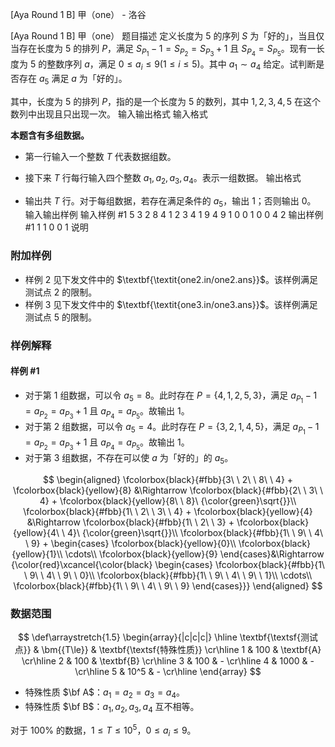 



[Aya Round 1 B] 甲（one） - 洛谷














[Aya Round 1 B] 甲（one）
题目描述
定义长度为 $5$ 的序列 $S$ 为「好的」，当且仅当存在长度为 $5$ 的排列 $P$，满足 $S_{P_1}-1=S_{P_2}=S_{P_3}+1$ 且 $S_{P_4}=S_{P_5}$。现有一长度为 $5$ 的整数序列 $a$，满足 $0\le a_i \le 9(1\le i \le 5)$。其中 $a_1 \sim a_4$ 给定。试判断是否存在 $a_5$ 满足 $a$ 为「好的」。

其中，长度为 $5$ 的排列 $P$，指的是一个长度为 $5$ 的数列，其中 $1,2,3,4,5$ 在这个数列中出现且只出现一次。
输入输出格式
输入格式

**本题含有多组数据。**

- 第一行输入一个整数 $T$ 代表数据组数。
- 接下来 $T$ 行每行输入四个整数 $a_1,a_2,a_3,a_4$。表示一组数据。
输出格式

- 输出共 $T$ 行。对于每组数据，若存在满足条件的 $a_5$，输出 $1$；否则输出 $0$。
输入输出样例
输入样例 #1
5
3 2 8 4
1 2 3 4
1 9 4 9
1 0 0 1
0 0 4 2
输出样例 #1
1
1
0
0
1
说明
### 附加样例

- 样例 $2$ 见下发文件中的 $\textbf{\textit{one2.in/one2.ans}}$。该样例满足测试点 $2$ 的限制。
- 样例 $3$ 见下发文件中的 $\textbf{\textit{one3.in/one3.ans}}$。该样例满足测试点 $5$ 的限制。

### 样例解释

#### 样例 \#1

- 对于第 $1$ 组数据，可以令 $a_5=8$。此时存在 $P=\{4,1,2,5,3\}$，满足 $a_{P_1}-1=a_{P_2}=a_{P_3}+1$ 且 $a_{P_4}=a_{P_5}$。故输出 $1$。
- 对于第 $2$ 组数据，可以令 $a_5=4$。此时存在 $P=\{3,2,1,4,5\}$，满足 $a_{P_1}-1=a_{P_2}=a_{P_3}+1$ 且 $a_{P_4}=a_{P_5}$。故输出 $1$。
- 对于第 $3$ 组数据，不存在可以使 $a$ 为「好的」的 $a_5$。

$$
\begin{aligned}
\fcolorbox{black}{#fbb}{3\ \ 2\ \ 8\ \ 4} + \fcolorbox{black}{yellow}{8} &\Rightarrow \fcolorbox{black}{#fbb}{2\ \ 3\ \ 4} + \fcolorbox{black}{yellow}{8\ \ 8}\ {\color{green}\sqrt{}}\\
\fcolorbox{black}{#fbb}{1\ \ 2\ \ 3\ \ 4} + \fcolorbox{black}{yellow}{4} &\Rightarrow \fcolorbox{black}{#fbb}{1\ \ 2\ \ 3} + \fcolorbox{black}{yellow}{4\ \ 4}\ {\color{green}\sqrt{}}\\
\fcolorbox{black}{#fbb}{1\ \ 9\ \ 4\ \ 9} +   \begin{cases}
\fcolorbox{black}{yellow}{0}\\
\fcolorbox{black}{yellow}{1}\\
\cdots\\
\fcolorbox{black}{yellow}{9}
\end{cases}&\Rightarrow
{\color{red}\xcancel{\color{black}
\begin{cases}
\fcolorbox{black}{#fbb}{1\ \ 9\ \ 4\ \ 9\ \ 0}\\
\fcolorbox{black}{#fbb}{1\ \ 9\ \ 4\ \ 9\ \ 1}\\
\cdots\\
\fcolorbox{black}{#fbb}{1\ \ 9\ \ 4\ \ 9\ \ 9}
\end{cases}}}
\end{aligned}
$$

### 数据范围

$$
\def\arraystretch{1.5}
\begin{array}{|c|c|c|} \hline
\textbf{\textsf{测试点}} & \bm{{T\le}} & \textbf{\textsf{特殊性质}} \cr\hline
1 & 100 & \textbf{A} \cr\hline
2 & 100 & \textbf{B} \cr\hline
3 & 100 & - \cr\hline
4 & 1000 & - \cr\hline
5 & 10^5 & - \cr\hline
\end{array}
$$

- 特殊性质 $\bf A$：$a_1=a_2=a_3=a_4$。
- 特殊性质 $\bf B$：$a_1,a_2,a_3,a_4$ 互不相等。

对于 $100\%$ 的数据，$1\le T\le 10^5$，$0\le a_i \le 9$。






